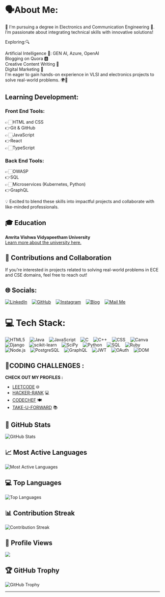 # 🗣️About Me:
🚀 I'm pursuing a degree in Electronics and Communication Engineering 📶. I’m passionate about integrating technical skills with innovative solutions!

Exploring:🔍

Artificial Intelligence 🤖: GEN AI, Azure, OpenAI  
Blogging on Quora 🅱️  
Creative Content Writing 📝  
Digital Marketing 🛜  
I'm eager to gain hands-on experience in VLSI and electronics projects to solve real-world problems. 🌍🔧

## Learning Development:
### Front End Tools:
👉🏻HTML and CSS  
👉Git & GitHub  
👉🏻JavaScript  
👉React  
👉🏻TypeScript  

### Back End Tools:
👉🏻OWASP  
👉SQL  
👉🏻Microservices (Kubernetes, Python)  
👉GraphQL  

💡 Excited to blend these skills into impactful projects and collaborate with like-minded professionals.

## 🎓 Education 
**Amrita Vishwa Vidyapeetham University**  
[Learn more about the university here.](https://en.wikipedia.org/wiki/Amrita_Vishwa_Vidyapeetham)

## 🤝 Contributions and Collaboration
If you're interested in projects related to solving real-world problems in ECE and CSE domains, feel free to reach out!  

## 🌐 Socials:
[![LinkedIn](https://img.shields.io/badge/LinkedIn-%230077B5.svg?logo=linkedin&logoColor=white)](https://www.linkedin.com/in/rahul-krishna-j/) &nbsp;&nbsp; 
[![GitHub](https://img.shields.io/badge/GitHub-%23181717.svg?logo=github&logoColor=white)](https://github.com/Rkj007-hub) &nbsp;&nbsp; 
[![Instagram](https://img.shields.io/badge/LeetCode-%23FFA116.svg?logo=LeetCode&logoColor=white)](https://www.instagram.com/rahul_krishna_j_/) &nbsp;&nbsp; 
[![Blog](https://img.shields.io/badge/Blog-%23FF5722.svg?logo=blogger&logoColor=white)](https://rkandblogs.blogspot.com) &nbsp;&nbsp; 
[![Mail Me](https://img.shields.io/badge/Mail-%23D14836.svg?logo=gmail&logoColor=white)](mailto:tomyblog007@gmail.com)  

# 💻 Tech Stack:
![HTML5](https://img.shields.io/badge/html5-%23E34F26.svg?style=for-the-badge&logo=html5&logoColor=white) &nbsp;&nbsp; 
![Java](https://img.shields.io/badge/java-%23ED8B00.svg?style=for-the-badge&logo=openjdk&logoColor=white) &nbsp;&nbsp; 
![JavaScript](https://img.shields.io/badge/javascript-%23323330.svg?style=for-the-badge&logo=javascript&logoColor=%23F7DF1E) &nbsp;&nbsp; 
![C](https://img.shields.io/badge/c-%2300599C.svg?style=for-the-badge&logo=c&logoColor=white) &nbsp;&nbsp; 
![C++](https://img.shields.io/badge/c++-%2300599C.svg?style=for-the-badge&logo=cplusplus&logoColor=white) &nbsp;&nbsp; 
![CSS](https://img.shields.io/badge/css-%231572B6.svg?style=for-the-badge&logo=css3&logoColor=white) &nbsp;&nbsp; 
![Canva](https://img.shields.io/badge/Canva-%2300C4CC.svg?style=for-the-badge&logo=Canva&logoColor=white) &nbsp;&nbsp; 
![Django](https://img.shields.io/badge/Django-%23092B2C.svg?style=for-the-badge&logo=django&logoColor=white) &nbsp;&nbsp; 
![scikit-learn](https://img.shields.io/badge/scikit--learn-%23F7931E.svg?style=for-the-badge&logo=scikit-learn&logoColor=white) &nbsp;&nbsp; 
![SciPy](https://img.shields.io/badge/SciPy-%23E0532B.svg?style=for-the-badge&logo=sci-py&logoColor=white) &nbsp;&nbsp; 
![Python](https://img.shields.io/badge/python-3670A0?style=for-the-badge&logo=python&logoColor=ffdd54) &nbsp;&nbsp; 
![SQL](https://img.shields.io/badge/SQL-%232B2D42.svg?style=for-the-badge&logo=sqlite&logoColor=white) &nbsp;&nbsp; 
![Ruby](https://img.shields.io/badge/ruby-%23CC342D.svg?style=for-the-badge&logo=ruby&logoColor=white) &nbsp;&nbsp; 
![Node.js](https://img.shields.io/badge/Node.js-%236DA55F.svg?style=for-the-badge&logo=node.js&logoColor=white) &nbsp;&nbsp; 
![PostgreSQL](https://img.shields.io/badge/PostgreSQL-%233471B5.svg?style=for-the-badge&logo=PostgreSQL&logoColor=white) &nbsp;&nbsp; 
![GraphQL](https://img.shields.io/badge/GraphQL-%E10098.svg?style=for-the-badge&logo=graphql&logoColor=white) &nbsp;&nbsp; 
![JWT](https://img.shields.io/badge/JWT-%23000000.svg?style=for-the-badge&logo=json-web-tokens&logoColor=white) &nbsp;&nbsp; 
![OAuth](https://img.shields.io/badge/OAuth-%232F303B.svg?style=for-the-badge&logo=oauth&logoColor=white) &nbsp;&nbsp; 
![DOM](https://img.shields.io/badge/DOM-%23F7DF1E.svg?style=for-the-badge&logo=javascript&logoColor=black)  

## 🤖CODING CHALLENGES :
**CHECK OUT MY PROFILES :**
- [LEETCODE](https://leetcode.com/u/RAHUL_KRISHNA_J/) 🌐
- [HACKER-RANK](https://www.hackerrank.com/profile/tomyblog007) 💻
- [CODECHEF](https://www.codechef.com/users/rahulkrishnaj) 🍽️
- [TAKE-U-FORWARD](https://takeuforward.org/profile/JRK_007) 📚

## 🌟 GitHub Stats
![GitHub Stats](https://github-readme-stats.vercel.app/api?username=JRK-007&show_icons=true&theme=radical)

## 📈 Most Active Languages
![Most Active Languages](https://github-profile-summary-cards.vercel.app/api/cards/most-commit-language?username=JRK-007&theme=radical)

## 💻 Top Languages
![Top Languages](https://github-readme-stats.vercel.app/api/top-langs/?username=JRK-007&layout=compact&theme=radical)

## 📊 Contribution Streak
![Contribution Streak](https://github-readme-streak-stats.herokuapp.com/?user=JRK-007&theme=radical)

## 👀 Profile Views
[![](https://visitcount.itsvg.in/api?id=JRK-0071&icon=0&color=0)](https://visitcount.itsvg.in)

## 🏆 GitHub Trophy
![GitHub Trophy](https://github-profile-trophy.vercel.app/?username=JRK-007&theme=radical)

---


<!-- Proudly created with GPRM ( https://gprm.itsvg.in ) -->

<!--
**** is a ✨ _special_ ✨ repository because its `README.md` (this file) appears on your GitHub profile.

Here are some ideas to get you started:

- 🔭 I’m currently working on ...
- 🌱 I’m currently learning ...
- 👯 I’m looking to collaborate on ...
- 🤔 I’m looking for help with ...
- 💬 Ask me about ...
- 📫 How to reach me: ...
- 😄 Pronouns: ...
- ⚡ Fun fact: ...
-->
